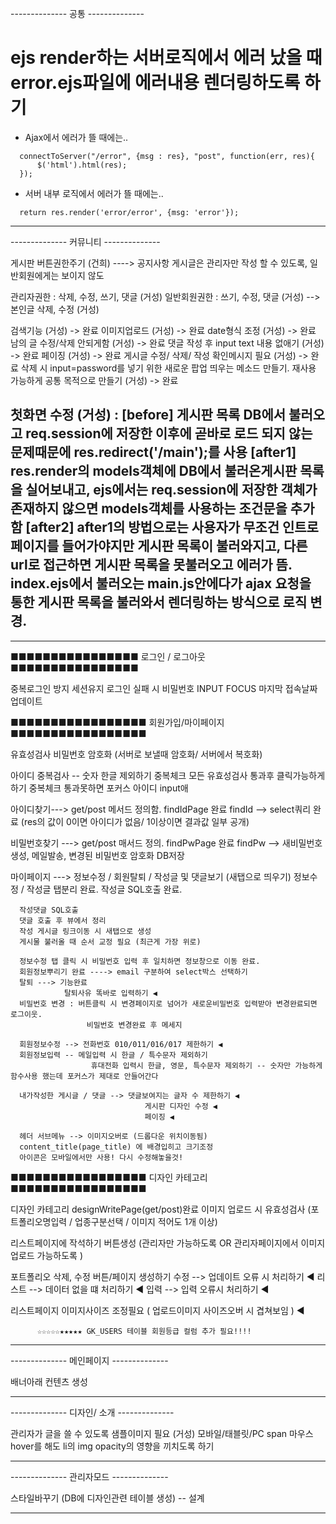 
-------------- 공통 -------------- 
# ejs render하는 서버로직에서 에러 났을 때 error.ejs파일에 에러내용 렌더링하도록 하기

- Ajax에서 에러가 뜰 때에는..
```
  connectToServer("/error", {msg : res}, "post", function(err, res){
      $('html').html(res);
  });
```

- 서버 내부 로직에서 에러가 뜰 때에는..
```
  return res.render('error/error', {msg: 'error'});
```
-------------------------------------


-------------- 커뮤니티 -------------- 

게시판 버튼권한주기 (건희) ----> 공지사항 게시글은 관리자만 작성 할 수 있도록, 일반회원에게는 보이지 않도

관리자권한 : 삭제, 수정, 쓰기, 댓글 (거성)
일반회원권한 :  쓰기, 수정, 댓글 (거성)
  --> 본인글 삭제, 수정 (거성)

검색기능 (거성) -> 완료
이미지업로드 (거성) -> 완료
date형식 조정 (거성) -> 완료
남의 글 수정/삭제 안되게함 (거성) -> 완료
댓글 작성 후 input text 내용 없애기 (거성) -> 완료
페이징 (거성) -> 완료
게시글 수정/ 삭제/ 작성 확인메시지 필요 (거성) -> 완료
  삭제 시 input=password를 넣기 위한 새로운 팝업 띄우는 메소드 만들기. 재사용 가능하게 공통 목적으로 만들기 (거성) -> 완료
    

첫화면 수정 (거성) :
[before] 게시판 목록 DB에서 불러오고 req.session에 저장한 이후에 곧바로 로드 되지 않는 문제때문에 res.redirect('/main');를 사용
[after1] res.render의 models객체에 DB에서 불러온게시판 목록을 실어보내고, ejs에서는 req.session에 저장한 객체가 존재하지 않으면 models객체를 사용하는 조건문을 추가함
[after2] after1의 방법으로는 사용자가 무조건 인트로 페이지를 들어가야지만 게시판 목록이 불러와지고, 다른 url로 접근하면 게시판 목록을 못불러오고 에러가 뜸.
index.ejs에서 불러오는 main.js안에다가 ajax 요청을 통한 게시판 목록을 불러와서 렌더링하는 방식으로 로직 변경.
-------------------------------------




---------------------------------------- 


■■■■■■■■■■■■■■■■
로그인 / 로그아웃
■■■■■■■■■■■■■■■■

중복로그인 방지
세션유지
로그인 실패 시 비밀번호 INPUT FOCUS
마지막 접속날짜 업데이트


■■■■■■■■■■■■■■■■■
회원가입/마이페이지
■■■■■■■■■■■■■■■■■

유효성검사
비밀번호 암호화 (서버로 보낼때 암호화/ 서버에서 복호화)

아이디 중복검사 -- 숫자 한글 제외하기 
                  중복체크 모든 유효성검사 통과후 클릭가능하게 하기 
                  중복체크 통과못하면 포커스 아이디 input애 

아이디찾기---> get/post 메서드 정의함.
              findIdPage 완료
              findId --> select쿼리 완료 (res의 값이 0이면 아이디가 없음/ 1이상이면 결과값 일부 공개)
  
비밀번호찾기 ---> get/post 매서드 정의.
                 findPwPage 완료
                 findPw --> 새비밀번호 생성, 메일발송, 변경된 비밀번호 암호화 DB저장

마이페이지 ---> 정보수정 / 회원탈퇴 / 작성글 및 댓글보기 (새탭으로 띄우기)
               정보수정 / 작성글 탭분리 완료.
                작성글 SQL호출 완료.
      
      작성댓글 SQL호출 
      댓글 호출 후 뷰에서 정리 
      작성 게시글 링크이동 시 새탭으로 생성 
      게시물 불러올 때 순서 교정 필요 (최근게 가장 위로) 
      
      정보수정 탭 클릭 시 비밀번호 입력 후 일치하면 정보창으로 이동 완료.
      회원정보뿌리기 완료 ----> email 구분하여 select박스 선택하기  
      탈퇴 ---> 기능완료
                탈퇴사유 똑바로 입력하기 ◀
      비밀번호 변경 : 버튼클릭 시 변경페이지로 넘어가 새로운비밀번호 입력받아 변경완료되면 로그이웃.
                     비밀번호 변경완료 후 메세지 

      회원정보수정 --> 전화번호 010/011/016/017 제한하기 ◀
      회원정보입력 -- 메일입력 시 한글 / 특수문자 제외하기 
                      휴대전화 입력시 한글, 영문, 특수문자 제외하기 -- 숫자만 가능하게 함수사용 했는데 포커스가 제대로 안들어간다

      내가작성한 게시글 / 댓글 --> 댓글보여지는 글자 수 제한하기 ◀
                                  게시판 디자인 수정 ◀
                                  페이징 ◀

      헤더 서브메뉴 --> 이미지오버로 (드롭다운 위치이동됨)
      content_title(page_title) 에 배경입히고 크기조정
      아이콘은 모바일에서만 사용! 다시 수정해놓을것! 


■■■■■■■■■■■■■■■■■
 디자인 카테고리
■■■■■■■■■■■■■■■■■

디자인 카테고리 designWritePage(get/post)완료 
이미지 업로드 시 유효성검사 (포트폴리오명입력 / 업종구분선택 / 이미지 적어도 1개 이상)

리스트페이지에 작석하기 버튼생성 
(관리자만 가능하도록  OR  관리자페이지에서 이미지 업로드 가능하도록 ) 

포트폴리오 삭제, 
수정 버튼/페이지 생성하기
수정 --> 업데이트 오류 시 처리하기  ◀ 
리스트 --> 데이터 없을 떄 처리하기 ◀ 
입력 --> 입력 오류시 처리하기  ◀ 

리스트페이지 이미지사이즈 조정필요 ( 업로드이미지 사이즈오버 시 겹쳐보임 ) ◀   

          ☆☆☆☆☆★★★★★ GK_USERS 테이블 회원등급 컬럼 추가 필요!!!!

  
-------------------------------------




-------------- 메인페이지 -------------- 

배너아래 컨텐츠 생성

--------------------------------------





-------------- 디자인/ 소개 --------------

관리자가 글을 쓸 수 있도록
샘플이미지 필요 (거성)
모바일/태블릿/PC span 마우스 hover를 해도 li의 img opacity의 영향을 끼치도록 하기

----------------------------------------




-------------- 관리자모드 -------------- 

스타일바꾸기 (DB에 디자인관련 테이블 생성) -- 설계


--------------------------------------
  





